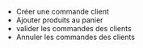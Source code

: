 - Créer une commande client
- Ajouter produits au panier
- valider les commandes des clients
- Annuler les commandes des clients
